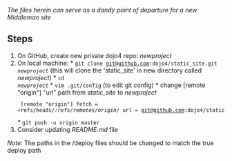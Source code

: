 _The files herein can serve as a dandy point of departure for a new Middleman site_

## Steps

  1. On GitHub, create new private dojo4 repo: _newproject_
  2. On local machine:
    * <code>git clone git@github.com:dojo4/static_site.git _newproject_</code> (this will clone the 'static_site' in new directory called _newproject_)
    * <code>cd _newproject_</code>
    * <code>vim .git/config</code> (to edit git config)
    * change [remote "origin"] "url" path from <i>static_site</i> to <i>newproject</i>
      <code><pre>
        [remote "origin"] 
          fetch = +refs/heads/*:refs/remotes/origin/*
          url = git@github.com:dojo4/static_site.git
      </pre></code>
    * <code>git push -u origin master</code>
  6. Consider updating _README.md_ file

_Note_: The paths in the /deploy files should be changed to match the true deploy path
